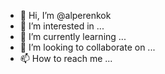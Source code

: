 - 👋 Hi, I’m @alperenkok
- 👀 I’m interested in ...
- 🌱 I’m currently learning ...
- 💞️ I’m looking to collaborate on ...
- 📫 How to reach me ...

<!---
alperenkok/alperenkok is a ✨ special ✨ repository because its `README.md` (this file) appears on your GitHub profile.
You can click the Preview link to take a look at your changes.
--->
